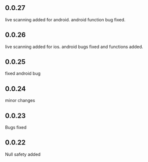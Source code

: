 ## 0.0.27

live scanning added for android. android function bug fixed.

## 0.0.26

live scanning added for ios. android bugs fixed and functions added.

## 0.0.25

fixed android bug

## 0.0.24

minor changes

## 0.0.23

Bugs fixed

## 0.0.22

Null safety added
